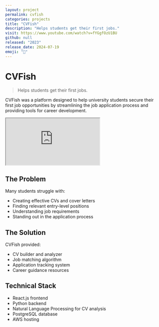```yaml
---
layout: project
permalink: cvfish
categories: projects
title: "CVFish"
description: "Helps students get their first jobs."
visit: https://www.youtube.com/watch?v=fYGgfOzU1BU
github: null
released: "2023"
release_date: 2024-07-19
emoji: "🎣"
---
```


# CVFish

> Helps students get their first jobs.

CVFish was a platform designed to help university students secure their first job opportunities by streamlining the job application process and providing tools for career development.

<div class="video-container">
  <iframe
    src="https://www.youtube.com/embed/fYGgfOzU1BU"
    title="CVFish Demo"
    allow="accelerometer; autoplay; clipboard-write; encrypted-media; gyroscope; picture-in-picture"
    allowfullscreen>
  </iframe>
</div>

## The Problem

Many students struggle with:
- Creating effective CVs and cover letters
- Finding relevant entry-level positions
- Understanding job requirements
- Standing out in the application process

## The Solution

CVFish provided:
- CV builder and analyzer
- Job matching algorithm
- Application tracking system
- Career guidance resources

## Technical Stack

- React.js frontend
- Python backend
- Natural Language Processing for CV analysis
- PostgreSQL database
- AWS hosting 